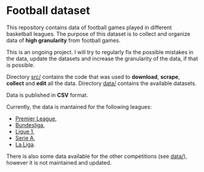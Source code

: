# Football dataset

This repository contains data of football games played in different basketball leagues. The purpose of this dataset is to collect and organize
data of **high granularity** from football games.

This is an ongoing project. I will try to regularly fix the possible mistakes in the data,
update the datasets and increase the granularity of the data, if that is possible.

Directory [src/](src/) contains the code that was used to **download**, **scrape**, **collect** and **edit** all the data. Directory [data/](data/) contains the available datasets.

Data is published in **CSV** format.

Currently, the data is mantained for the following leagues:
* [Premier League](data/premier_leauge),
* [Bundesliga](data/bundesliga),
* [Ligue 1](data/ligue_1),
* [Serie A](data/serie_a),
* [La Liga](data/la_liga).

There is also some data available for the other competitions (see [data/](data/)), however it is not maintained and updated.
